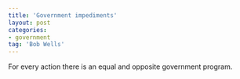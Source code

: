 ```yaml
---
title: 'Government impediments'
layout: post
categories:
- government
tag: 'Bob Wells'
---
```


For every action there is an equal and opposite government program.